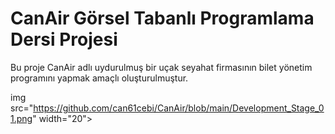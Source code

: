 # CanAir Görsel Tabanlı Programlama Dersi Projesi

Bu proje CanAir adlı uydurulmuş bir uçak seyahat firmasının bilet yönetim programını yapmak amaçlı oluşturulmuştur.

img src="https://github.com/can61cebi/CanAir/blob/main/Development_Stage_01.png" width="20">